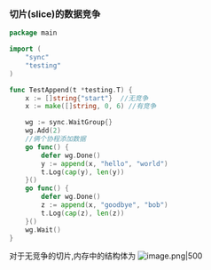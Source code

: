 ### 切片(slice)的数据竞争
```go
package main

import (
    "sync"
    "testing"
)

func TestAppend(t *testing.T) {
    x := []string{"start"}  //无竞争
    x := make([]string, 0, 6) //有竞争

    wg := sync.WaitGroup{}
    wg.Add(2)
    //俩个协程添加数据
    go func() {
        defer wg.Done()
        y := append(x, "hello", "world")
        t.Log(cap(y), len(y))
    }()
    go func() {
        defer wg.Done()
        z := append(x, "goodbye", "bob")
        t.Log(cap(z), len(z))
    }()
    wg.Wait()
}
```

对于无竞争的切片,内存中的结构体为
![image.png|500](https://gitee.com/leiye87/typora_picture/raw/master/20240402232130.png)

